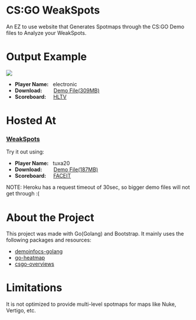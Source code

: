 # CS:GO WeakSpots
An EZ to use website that Generates Spotmaps through the CS:GO Demo files to Analyze your WeakSpots.


# Output Example
<img src="https://i.ibb.co/YPYX6tK/electronic-ancient.jpg">

* **Player Name:** &nbsp;&nbsp;electronic
* **Download:** &nbsp;&nbsp;&nbsp;&nbsp;&nbsp;&nbsp;&nbsp;[Demo File(309MB)](https://drive.google.com/file/d/19DgALLPVG3eyENWfeFa6X-DNpp1J_i9l/view?usp=sharing)
* **Scoreboard:** &nbsp;&nbsp;&nbsp;&nbsp;[HLTV](https://www.hltv.org/stats/matches/mapstatsid/122163/natus-vincere-vs-faze)

# Hosted At
### [WeakSpots](https://weakspots.herokuapp.com/) ###
Try it out using:
* **Player Name:** &nbsp;&nbsp;tuxa20
* **Download:** &nbsp;&nbsp;&nbsp;&nbsp;&nbsp;&nbsp;&nbsp;[Demo File(187MB)](https://drive.google.com/file/d/1DbWxnm-Hy8g39Upqbq2vN_4R8G6N32jc/view?usp=sharing)
* **Scoreboard:** &nbsp;&nbsp;&nbsp;&nbsp;[FACEIT](https://www.faceit.com/en/csgo/room/1-db6ad115-bce6-4b9f-973d-899bd0709b02/scoreboard)

NOTE: Heroku has a request timeout of 30sec, so bigger demo files will not get through :(

# About the Project
This project was made with Go(Golang) and Bootstrap.
It mainly uses the following packages and resources:  
* [demoinfocs-golang](https://github.com/markus-wa/demoinfocs-golang)  
* [go-heatmap](https://github.com/dustin/go-heatmap)
* [csgo-overviews](https://github.com/zoidbergwill/csgo-overviews)

# Limitations
It is not optimized to provide multi-level spotmaps for maps like Nuke, Vertigo, etc.
